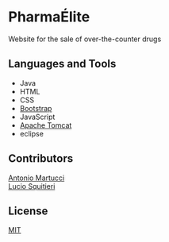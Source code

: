 # PharmaÉlite

Website for the sale of over-the-counter drugs

## Languages and Tools
+ Java
+ HTML
+ CSS
+ [Bootstrap](https://getbootstrap.com/)
+ JavaScript
+ [Apache Tomcat](http://tomcat.apache.org/)
+ eclipse

## Contributors
[Antonio Martucci](https://github.com/AntonioMartucci)\
[Lucio Squitieri](https://github.com/Lucio-Squitieri)

## License
[MIT](https://choosealicense.com/licenses/mit/)
